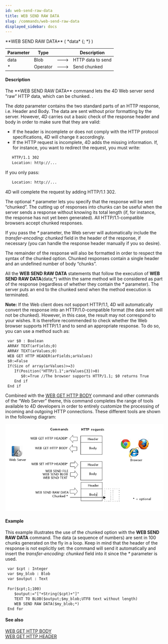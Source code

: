 ```yaml
---
id: web-send-raw-data
title: WEB SEND RAW DATA
slug: /commands/web-send-raw-data
displayed_sidebar: docs
---
```


<!--REF #_command_.WEB SEND RAW DATA.Syntax-->**WEB SEND RAW DATA** ( *data* {; *} )<!-- END REF-->
<!--REF #_command_.WEB SEND RAW DATA.Params-->
| Parameter | Type |  | Description |
| --- | --- | --- | --- |
| data | Blob | &#x1F852; | HTTP data to send |
| * | Operator | &#x1F852; | Send chunked |

<!-- END REF-->

#### Description 

<!--REF #_command_.WEB SEND RAW DATA.Summary-->The **WEB SEND RAW DATA** command lets the 4D Web server send “raw” HTTP data, which can be chunked.<!-- END REF--> . 

The *data* parameter contains the two standard parts of an HTTP response, i.e. Header and Body. The data are sent without prior formatting by the server. However, 4D carries out a basic check of the response header and body in order to make sure that they are valid: 

* If the header is incomplete or does not comply with the HTTP protocol specifications, 4D will change it accordingly.
* If the HTTP request is incomplete, 4D adds the missing information. If, for instance, you want to redirect the request, you must write:

```HTML
   HTTP/1.1 302
   Location: http://...
```

If you only pass:

```HTML
   Location: http://...
```

4D will complete the request by adding HTTP/1.1 302. 

The optional *\** parameter lets you specify that the response will be sent “chunked”. The cutting up of responses into chunks can be useful when the server sends a response without knowing its total length (if, for instance, the response has not yet been generated). All HTTP/1.1-compatible browsers accept chunked responses.

If you pass the *\** parameter, the Web server will automatically include the *transfer-encoding: chunked* field in the header of the response, if necessary (you can handle the response header manually if you so desire). 

The remainder of the response will also be formatted in order to respect the syntax of the chunked option. Chunked responses contain a single header and an undefined number of body “chunks”. 

All the **WEB SEND RAW DATA** statements that follow the execution of **WEB SEND RAW DATA**(data;\*) within the same method will be considered as part of the response (regardless of whether they contain the *\** parameter). The server puts an end to the chunked send when the method execution is terminated.

**Note:** If the Web client does not support HTTP/1.1, 4D will automatically convert the response into an HTTP/1.0-compatible format (the data sent will not be chunked). However, in this case, the result may not correspond to your wishes. It is therefore recommended to check whether the Web browser supports HTTP/1.1 and to send an appropriate response. To do so, you can use a method such as: 

```4d
 var $0 : Boolean
 ARRAY TEXT(arFields;0)
 ARRAY TEXT(arValues;0)
 WEB GET HTTP HEADER(arFields;arValues)
 $0:=False
 If(Size of array(arValues)>=3)
    If(Position("HTTP/1.1";arValues{3})>0)
       $0:=True //The browser supports HTTP/1.1; $0 returns True
    End if
 End if
```

Combined with the [WEB GET HTTP BODY](web-get-http-body.md) command and other commands of the “Web Server” theme, this command completes the range of tools available to 4D developers in order to entirely customize the processing of incoming and outgoing HTTP connections. These different tools are shown in the following diagram: 

![](../assets/en/commands/pict856016.en.png)

#### Example 

This example illustrates the use of the chunked option with the **WEB SEND RAW DATA** command. The data (a sequence of numbers) are sent in 100 chunks generated on the fly in a loop. Keep in mind that the header of the response is not explicitly set: the command will send it automatically and insert the *transfer-encoding: chunked* field into it since the *\** parameter is used.

```4d
 var $cpt : Integer
 var $my_blob : Blob
 var $output : Text
 
 For($cpt;1;100)
    $output:="["+String($cpt)+"]"
    TEXT TO BLOB($output;$my_blob;UTF8 text without length)
    WEB SEND RAW DATA($my_blob;*)
 End for
```

#### See also 

[WEB GET HTTP BODY](web-get-http-body.md)  
[WEB GET HTTP HEADER](web-get-http-header.md)  